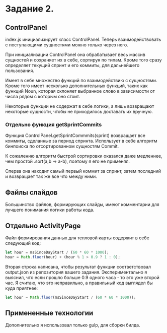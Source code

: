 # Задание 2.

## ControlPanel

index.js инициализирует класс ControlPanel.
Теперь взаимодействовать с поступающими сущностями можно только через него.

При инициализации ControlPanel она обрабатывает весь массив сущностей и сохраняет их в себе, сортируя по типам. Кроме того сразу определяет текущий спринт и его коммиты, для дальнейшего пользования.

Имеет в себе множество функций по взаимодействию с сущностями.
Кроме того имеет несколько дополнительных функций, таких как функций Noun,
которая склоняет выбранное слово в зависимости от числа рядом с которым оно стоит.

Некоторые функции не содержат в себе логики, а лишь возвращают некоторые сущности, чтобы не приходилось доставать их вручную.

### Отдельно функция getSprintCommits

Функция ControlPanel.getSprintCommmits(sprint) возвращает все коммиты, сделанные за период спринта. Использует в себе алгоритм бинпоиска по отсортированном сущностям Commit.

К сожалению алгоритм быстрой сортировки оказался даже медленнее, чем простой .sort(a,b => a-b), поэтому я его не применял.

Сперва она находит самый первый коммит за спринт, затем последний и возвращает так же все что между ними.

## Файлы слайдов

Большинство файлов, формирующих слайды, имеют комментарии для лучшего понимания логики работы кода.

## Отдельно ActivityPage

Файл формирования данных для тепловой карты содержит в себе следующий код:

```ts
let hour = msSinceDayStart / (60 * 60 * 1000);
hour = Math.floor(hour) + (hour % 1 > 0.9 ? 1 : 0);
```

Вторая строка написана, чтобы результат функции соответствовал output.json из репозитория вашего задания. Экспериментально я выяснил, что если прошло больше 0.9 одного часа - то это уже второй час.
Я считаю, что это неправильно, а правильный код выглядел бы куда приятнее:

```ts
let hour = Math.floor(msSinceDayStart / (60 * 60 * 1000));
```

## Примененные технологии

Дополнительно я использовал только gulp, для сборки билда.
